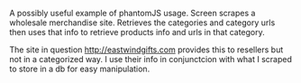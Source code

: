 A possibly useful example of phantomJS usage. 
Screen scrapes a wholesale merchandise site. Retrieves the categories and category urls then uses that info to retrieve products info and urls in that category.

The site in question http://eastwindgifts.com provides this to resellers but not in a categorized way. I use their info in conjunctcion with what I scraped to store in a db for easy manipulation. 
